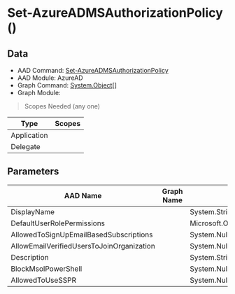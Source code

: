 # Set-AzureADMSAuthorizationPolicy ()

## Data

+ AAD Command: [Set-AzureADMSAuthorizationPolicy](https://docs.microsoft.com/en-us/powershell/module/AzureAD/Set-AzureADMSAuthorizationPolicy)
+ AAD Module: AzureAD
+ Graph Command: [System.Object[]](https://docs.microsoft.com/en-us/powershell/module//System.Object[])
+ Graph Module: 

> Scopes Needed (any one)

|Type|Scopes|
|---|---|
|Application||
|Delegate||

## Parameters

|AAD Name|Graph Name|AAD Type|Graph Type|Infos|
|---|---|---|---|---|
|DisplayName||System.String|||
|DefaultUserRolePermissions||Microsoft.Open.MSGraph.Model.DefaultUserRolePermissions|||
|AllowedToSignUpEmailBasedSubscriptions||System.Nullable/System.Boolean|||
|AllowEmailVerifiedUsersToJoinOrganization||System.Nullable/System.Boolean|||
|Description||System.String|||
|BlockMsolPowerShell||System.Nullable/System.Boolean|||
|AllowedToUseSSPR||System.Nullable/System.Boolean|||

